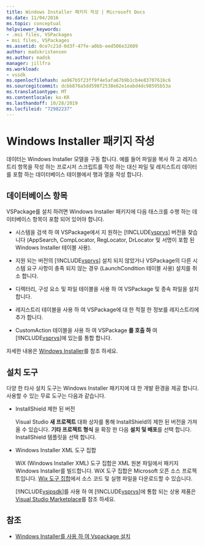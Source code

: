```yaml
---
title: Windows Installer 패키지 작성 | Microsoft Docs
ms.date: 11/04/2016
ms.topic: conceptual
helpviewer_keywords:
- .msi files, VSPackages
- msi files, VSPackages
ms.assetid: 0ce7c21d-0d3f-47fe-a0bb-eed506e32609
author: madskristensen
ms.author: madsk
manager: jillfra
ms.workload:
- vssdk
ms.openlocfilehash: aa967b5f23ff9f4e5afa67b9b1cb4e83707616c6
ms.sourcegitcommit: dcbb876a5dd598f2538e62e1eabd4dc98595b53a
ms.translationtype: MT
ms.contentlocale: ko-KR
ms.lasthandoff: 10/28/2019
ms.locfileid: "72982237"
---
```

# <a name="author-a-windows-installer-package"></a>Windows Installer 패키지 작성
데이터는 Windows Installer 모델을 구동 합니다. 예를 들어 파일을 복사 하 고 레지스트리 항목을 작성 하는 프로시저 스크립트를 작성 하는 대신 파일 및 레지스트리 데이터를 포함 하는 데이터베이스 테이블에서 행과 열을 작성 합니다.

## <a name="database-entries"></a>데이터베이스 항목
VSPackage를 설치 하려면 Windows Installer 패키지에 다음 태스크를 수행 하는 데이터베이스 항목이 포함 되어 있어야 합니다.

- 시스템을 검색 하 여 VSPackage에서 지 원하는 [!INCLUDE[vsprvs](../../code-quality/includes/vsprvs_md.md)] 버전을 찾습니다 (AppSearch, CompLocator, RegLocator, DrLocator 및 서명이 포함 된 Windows Installer 테이블 사용).

- 지원 되는 버전의 [!INCLUDE[vsprvs](../../code-quality/includes/vsprvs_md.md)] 설치 되지 않았거나 VSPackage의 다른 시스템 요구 사항이 충족 되지 않는 경우 (LaunchCondition 테이블 사용) 설치를 취소 합니다.

- 디렉터리, 구성 요소 및 파일 테이블을 사용 하 여 VSPackage 및 종속 파일을 설치 합니다.

- 레지스트리 테이블을 사용 하 여 VSPackage에 대 한 적절 한 정보를 레지스트리에 추가 합니다.

- CustomAction 테이블을 사용 하 여 VSPackage **를 호출 하** 여 [!INCLUDE[vsprvs](../../code-quality/includes/vsprvs_md.md)]에 있는를 통합 합니다.

자세한 내용은 [Windows Installer](/windows/desktop/Msi/windows-installer-portal)를 참조 하세요.

## <a name="setup-tools"></a>설치 도구
다양 한 타사 설치 도구는 Windows Installer 패키지에 대 한 개발 환경을 제공 합니다. 사용할 수 있는 무료 도구는 다음과 같습니다.

- InstallShield 제한 된 버전

   Visual Studio **새 프로젝트** 대화 상자를 통해 InstallShield의 제한 된 버전을 가져올 수 있습니다. **기타 프로젝트 형식** 을 확장 한 다음 **설치 및 배포**를 선택 합니다. InstallShield 템플릿을 선택 합니다.

- Windows Installer XML 도구 집합

   WiX (Windows Installer XML) 도구 집합은 XML 원본 파일에서 패키지 Windows Installer를 빌드합니다. WiX 도구 집합은 Microsoft 오픈 소스 프로젝트입니다. [Wix 도구 집합](https://sourceforge.net/projects/wix/)에서 소스 코드 및 실행 파일을 다운로드할 수 있습니다.

   [!INCLUDE[vsipsdk](../../extensibility/includes/vsipsdk_md.md)]를 사용 하 여 [!INCLUDE[vsprvs](../../code-quality/includes/vsprvs_md.md)]에 통합 되는 상용 제품은 [Visual Studio Marketplace](https://marketplace.visualstudio.com/)를 참조 하세요.

## <a name="see-also"></a>참조
- [Windows Installer를 사용 하 여 Vspackage 설치](../../extensibility/internals/installing-vspackages-with-windows-installer.md)